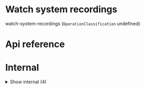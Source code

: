 # Watch system recordings

watch-system-recordings (`OperationClassification` undefined)



# Api reference

# Internal

<details><summary>Show internal (4)</summary>
    
  # getYoutubeVideoUrls()

Should get all video urls, both unlisted and listed ones, from your channel

TODO:
- fix this
- get it for CFA and GewoonWijnand
- download all mp3's for that
- transcribe all of it, see results
- figure out how to split speakers locally, that would be amazing. even if not, it's already GREAT.


| Input      |    |    |
| ---------- | -- | -- |
| - | | |
| **Output** |    |    |



## watchAppleMemos()

Watch `/Application Support/com.apple.voicememos/Recordings` and move them to /knowledge/recordings immediately. on success, add a file. `[recording-name].m4a.moved`

When restarting the server, find all m4a's there that don't have this file. Transcribe those too with whisper.


| Input      |    |    |
| ---------- | -- | -- |
| - | | |
| **Output** |    |    |



## 📄 getYoutubeVideoUrls (exported const)

Should get all video urls, both unlisted and listed ones, from your channel

TODO:
- fix this
- get it for CFA and GewoonWijnand
- download all mp3's for that
- transcribe all of it, see results
- figure out how to split speakers locally, that would be amazing. even if not, it's already GREAT.


## 📄 watchAppleMemos (exported const)

Watch `/Application Support/com.apple.voicememos/Recordings` and move them to /knowledge/recordings immediately. on success, add a file. `[recording-name].m4a.moved`

When restarting the server, find all m4a's there that don't have this file. Transcribe those too with whisper.
  </details>

